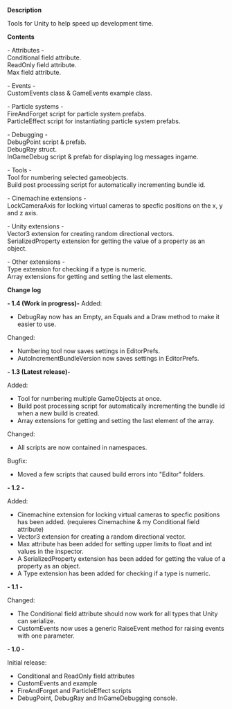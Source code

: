 <B>Description</B>

Tools for Unity to help speed up development time.

<B>Contents</B>

\- Attributes \- <br>
Conditional field attribute. <br>
ReadOnly field attribute. <br>
Max field attribute. <br>

\- Events \- <br>
CustomEvents class & GameEvents example class. <br>

\- Particle systems \- <br>
FireAndForget script for particle system prefabs. <br>
ParticleEffect script for instantiating particle system prefabs. <br>

\- Debugging \- <br>
DebugPoint script & prefab. <br>
DebugRay struct. <br>
InGameDebug script & prefab for displaying log messages ingame. <br>

\- Tools \- <br>
Tool for numbering selected gameobjects. <br>
Build post processing script for automatically incrementing bundle id. <br>

\- Cinemachine extensions \- <br>
LockCameraAxis for locking virtual cameras to specfic positions on the x, y and z axis. <br>

\- Unity extensions \- <br>
Vector3 extension for creating random directional vectors. <br>
SerializedProperty extension for getting the value of a property as an object. <br>

\- Other extensions \- <br>
Type extension for checking if a type is numeric. <br>
Array extensions for getting and setting the last elements. <br>

<B>Change log</B>

<B>\- 1.4 (Work in progress)\-</B>
Added:
- DebugRay now has an Empty, an Equals and a Draw method to make it easier to use.

Changed:
- Numbering tool now saves settings in EditorPrefs.
- AutoIncrementBundleVersion now saves settings in EditorPrefs.

<B>\- 1.3 (Latest release)\-</B>

Added:
- Tool for numbering multiple GameObjects at once.
- Build post processing script for automatically incrementing the bundle id when a new build is created.
- Array extensions for getting and setting the last element of the array.

Changed:
- All scripts are now contained in namespaces.

Bugfix:
- Moved a few scripts that caused build errors into "Editor" folders.

<B>\- 1.2 \-</B>

Added:
- Cinemachine extension for locking virtual cameras to specfic positions has been added. (requieres Cinemachine & my Conditional field attribute)
- Vector3 extension for creating a random directional vector.
- Max attribute has been added for setting upper limits to float and int values in the inspector.
- A SerializedProperty extension has been added for getting the value of a property as an object.
- A Type extension has been added for checking if a type is numeric.

<B>\- 1.1 \-</B>

Changed:
- The Conditional field attribute should now work for all types that Unity can serialize.
- CustomEvents now uses a generic RaiseEvent method for raising events with one parameter.

<B>\- 1.0 \-</B>

Initial release:
- Conditional and ReadOnly field attributes
- CustomEvents and example
- FireAndForget and ParticleEffect scripts
- DebugPoint, DebugRay and InGameDebugging console.
